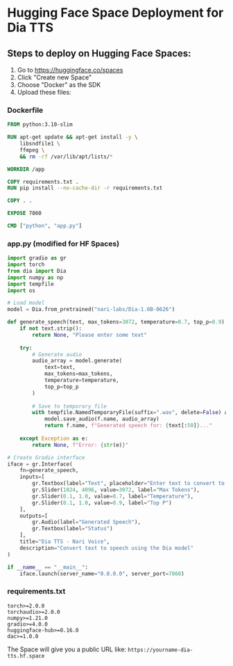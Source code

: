# Hugging Face Space Deployment for Dia TTS

## Steps to deploy on Hugging Face Spaces:

1. Go to https://huggingface.co/spaces
2. Click "Create new Space"
3. Choose "Docker" as the SDK
4. Upload these files:

### Dockerfile
```dockerfile
FROM python:3.10-slim

RUN apt-get update && apt-get install -y \
    libsndfile1 \
    ffmpeg \
    && rm -rf /var/lib/apt/lists/*

WORKDIR /app

COPY requirements.txt .
RUN pip install --no-cache-dir -r requirements.txt

COPY . .

EXPOSE 7860

CMD ["python", "app.py"]
```

### app.py (modified for HF Spaces)
```python
import gradio as gr
import torch
from dia import Dia
import numpy as np
import tempfile
import os

# Load model
model = Dia.from_pretrained("nari-labs/Dia-1.6B-0626")

def generate_speech(text, max_tokens=3072, temperature=0.7, top_p=0.9):
    if not text.strip():
        return None, "Please enter some text"
    
    try:
        # Generate audio
        audio_array = model.generate(
            text=text,
            max_tokens=max_tokens,
            temperature=temperature,
            top_p=top_p
        )
        
        # Save to temporary file
        with tempfile.NamedTemporaryFile(suffix=".wav", delete=False) as f:
            model.save_audio(f.name, audio_array)
            return f.name, f"Generated speech for: {text[:50]}..."
            
    except Exception as e:
        return None, f"Error: {str(e)}"

# Create Gradio interface
iface = gr.Interface(
    fn=generate_speech,
    inputs=[
        gr.Textbox(label="Text", placeholder="Enter text to convert to speech"),
        gr.Slider(1024, 4096, value=3072, label="Max Tokens"),
        gr.Slider(0.1, 1.0, value=0.7, label="Temperature"),
        gr.Slider(0.1, 1.0, value=0.9, label="Top P")
    ],
    outputs=[
        gr.Audio(label="Generated Speech"),
        gr.Textbox(label="Status")
    ],
    title="Dia TTS - Nari Voice",
    description="Convert text to speech using the Dia model"
)

if __name__ == "__main__":
    iface.launch(server_name="0.0.0.0", server_port=7860)
```

### requirements.txt
```
torch>=2.0.0
torchaudio>=2.0.0
numpy>=1.21.0
gradio>=4.0.0
huggingface-hub>=0.16.0
dac>=1.0.0
```

The Space will give you a public URL like: `https://yourname-dia-tts.hf.space`